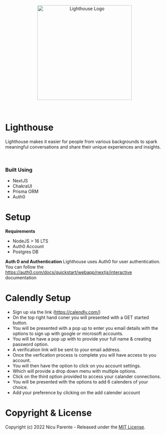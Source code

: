 &nbsp;
<p align="center">
    <img src="./public/Lighthouse-Connections-Logo.png" alt="Lighthouse Logo" width="300px">
</p>
&nbsp;

# Lighthouse 
Lighthouse makes it easier for people from various backgrounds to spark meaningful conversations and share their unique experiences and insights. 

<br/> 

### Built Using
- NextJS
- ChakraUI
- Prisma ORM
- Auth0

# Setup
**Requirements**
- NodeJS > 16 LTS 
- Auth0 Account
- Postgres DB

**Auth 0 and Authentication**
Lighthouse uses Auth0 for user authentication. You can follow the https://auth0.com/docs/quickstart/webapp/nextjs/interactive documentation

# Calendly Setup
- Sign up via the link (https://calendly.com/)
- On the top right hand coner you will presented with a GET started button.
- You will be presented with a pop up to enter you email details with the options to sign up with google or microsoft accounts.
- You will be have a pop up with to provide your full name & creating password option.
- A verification link will be sent to your email address.
- Once the verfication process is complete you will have access to you account.
- You will then have the option to click on you account settings.
- Which will provide a drop down menu with multiple options.
- Click on the third option provided to access your calander connections.
- You will be presented with the options to add 6 calenders of your choice.
- Add your preference by clicking on the add calender account

# Copyright & License
Copyright (c) 2022 Nicu Parente - Released under the [MIT License](./LICENSE).

